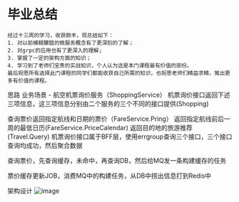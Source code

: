 # 毕业总结

    经过十三周的学习，收获颇丰，现总结如下：  
    1. 对以前模糊朦胧的微服务概念有了更深刻的了解；  
    2. 对grpc的应用也有了更深入的理解;  
    3. 掌握了一定的架构方面的知识；  
    4. 学习到了老师们宝贵的实战知识，个人认为这是本门课程最有价值的部份。  
    最后祝愿所有选择此门课程的同学们都能收获自己所需的知识，也祝愿老师们精益求精，推出更多有价值的课程。  
    

思路
业务场景 - 航空机票询价服务（ShoppingService）
机票询价接口返回下述三项信息，这三项信息分别由二个服务的三个不同的接口提供(Shopping)

查询票价返回指定航线和日期的票价（FareService.Pring）
返回指定航线前后一周的最低日历(FareService.PriceCalendar)
返回目的地的旅游推荐(Travel.Query)
机票询价接口属于BFF层，使用errgroup查询三个接口，三个接口查询均成功，然后聚合数据

查询票价，先查询缓存，未命中，再查询DB，然后给MQ发一条构建缓存的任务

票价缓存更新JOB，消费MQ中的构建任务，从DB中捞出信息打到Redis中

架构设计
![image](https://user-images.githubusercontent.com/50442900/158067540-9ed2a468-bd26-4ac1-af82-29cd61a1babe.png)
